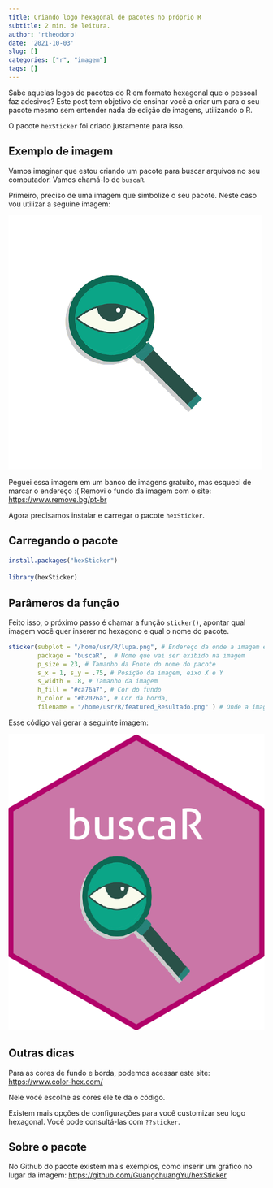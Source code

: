 ```yaml
---
title: Criando logo hexagonal de pacotes no próprio R
subtitle: 2 min. de leitura.
author: 'rtheodoro'
date: '2021-10-03'
slug: []
categories: ["r", "imagem"]
tags: []
---
```


Sabe aquelas logos de pacotes do R em formato hexagonal que o pessoal faz adesivos? Este post tem objetivo de ensinar você a criar um para o seu pacote mesmo sem entender nada de edição de imagens, utilizando o R.

O pacote `hexSticker` foi criado justamente para isso.


## Exemplo de imagem
Vamos imaginar que estou criando um pacote para buscar arquivos no seu computador. Vamos chamá-lo de `buscaR`.

Primeiro, preciso de uma imagem que simbolize o seu pacote. Neste caso vou utilizar a seguine imagem:

![](lupa.png)

Peguei essa imagem em um banco de imagens gratuíto, mas esqueci de marcar o endereço :(
Removi o fundo da imagem com o site: https://www.remove.bg/pt-br

Agora precisamos instalar e carregar o pacote `hexSticker`.

## Carregando o pacote


```r
install.packages("hexSticker")

library(hexSticker)
```

## Parâmeros da função

Feito isso, o próximo passo é chamar a função `sticker()`, apontar qual imagem você quer inserer no hexagono e qual o nome do pacote.


```r
sticker(subplot = "/home/usr/R/lupa.png", # Endereço da onde a imagem está
        package = "buscaR",  # Nome que vai ser exibido na imagem
        p_size = 23, # Tamanho da Fonte do nome do pacote
        s_x = 1, s_y = .75, # Posição da imagem, eixo X e Y
        s_width = .8, # Tamanho da imagem
        h_fill = "#ca76a7", # Cor do fundo
        h_color = "#b2026a", # Cor da borda,
        filename = "/home/usr/R/featured_Resultado.png" ) # Onde a imagem será salva e o nome dela
```

Esse código vai gerar a seguinte imagem:

![](featured_Resultado.png)


## Outras dicas
Para as cores de fundo e borda, podemos acessar este site: https://www.color-hex.com/

Nele você escolhe as cores ele te da o código.

Existem mais opções de configurações para você customizar seu logo hexagonal. Você pode consultá-las com `??sticker`.

## Sobre o pacote
No Github do pacote existem mais exemplos, como inserir um gráfico no lugar da imagem: https://github.com/GuangchuangYu/hexSticker
